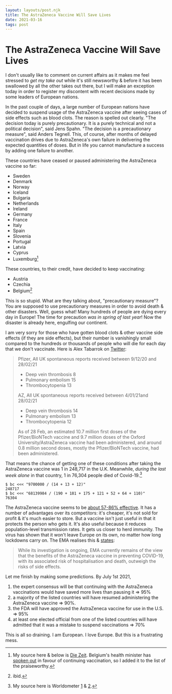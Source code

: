 ```yaml
---
layout: layouts/post.njk
title: The AstraZeneca Vaccine Will Save Lives
date: 2021-03-16
tags: post
---
```


# The AstraZeneca Vaccine Will Save Lives

I don't usually like to comment on current affairs as it makes me feel stressed to _get my take out_ while it's still newsworthy & before it has been swallowed by all the other takes out there, but I will make an exception today in order to register my discontent with recent decisions made by some leaders of European nations.

In the past couple of days, a large number of European nations have decided to suspend usage of the AstraZeneca vaccine after seeing cases of side effects such as blood clots. The reason is spelled out clearly. "The decision today is purely precautionary. It is a purely technical and not a political decision", said Jens Spahn. "The decision is a precautionary measure", said Anders Tegnell. This, of course, after months of delayed vaccination drives due to AstraZeneca's own failure in delivering the expected quantities of doses. But in life you cannot manufacture a success by adding one failure to another.

These countries have ceased or paused administering the AstraZeneca vaccine so far:

- Sweden
- Denmark
- Norway
- Iceland
- Bulgaria
- Netherlands
- Ireland
- Germany
- France
- Italy
- Spain
- Slovenia
- Portugal
- Latvia
- Cyprus
- Luxemburg[^1]

These countries, to their credit, have decided to keep vaccinating:

- Austria
- Czechia
- Belgium[^2]

This is so stupid. What are they talking about, "precautionary measure"? You are supposed to use precautionary measures in order to avoid death & other disasters. Well, guess what! Many hundreds of people are dying every day in Europe! The time for precaution _was in spring of last year_! Now the disaster is already here, engulfing our continent.

I am very sorry for those who have gotten blood clots & other vaccine side effects (if they are side effects), but their number is vanishingly small compared to the hundreds or thousands of people who will die for each day that we don't vaccinate. Here is Alex Tabarrok on [Twitter](https://twitter.com/ATabarrok/status/1371506507062276098):

> Pfizer, All UK spontaneous reports received between 9/12/20 and 28/02/21
>
> - Deep vein thrombosis 8
> - Pulmonary embolism 15
> - Thrombocytopenia 13
>
> AZ, All UK spontaneous reports received between 4/01/21and 28/02/21
>
> - Deep vein thrombosis 14
> - Pulmonary embolism 13
> - Thrombocytopenia 12
>
> As of 28 Feb, an estimated 10.7 million first doses of the Pfizer/BioNTech vaccine and 9.7 million doses of the Oxford University/AstraZeneca vaccine had been administered, and around 0.8 million second doses, mostly the Pfizer/BioNTech vaccine, had been administered.

That means the chance of getting one of these conditions after taking the AstraZeneca vaccine was 1 in 248,717 in the U.K. Meanwhile, _during the last week alone_ in that country, 1 in 76,304 people died of Covid-19.[^3]

```shell-session
$ bc <<< "9700000 / (14 + 13 + 12)"
248717
$ bc <<< "68139984 / (190 + 181 + 175 + 121 + 52 + 64 + 110)"
76304
```

The AstraZeneca vaccine seems to be [about 57-86% effective](https://papers.ssrn.com/sol3/papers.cfm?abstract_id=3777268). It has a number of advantages over its competitors: it's cheaper, it's not sold for profit & it's much easier to store. But a vaccine isn't just useful in that it protects the person who gets it. It's also useful because it reduces population-level transmission rates. It gets us closer to herd immunity. The virus has shown that it won't leave Europe on its own, no matter how long lockdowns carry on. The EMA realises this & [states](https://www.ema.europa.eu/en/news/emas-safety-committee-continues-investigation-covid-19-vaccine-astrazeneca-thromboembolic-events):

> While its investigation is ongoing, EMA currently remains of the view that the benefits of the AstraZeneca vaccine in preventing COVID-19, with its associated risk of hospitalisation and death, outweigh the risks of side effects.

Let me finish by making some predictions. By July 1st 2021,

1. the expert consensus will be that continuing with the AstraZeneca vaccinations would have saved more lives than pausing it ⇒ 95%
2. a majority of the listed countries will have resumed administering the AstraZeneca vaccine ⇒ 90%.
3. the FDA will have approved the AstraZeneca vaccine for use in the U.S. ⇒ 95%
4. at least one elected official from one of the listed countries will have admitted that it was a mistake to suspend vaccinations ⇒ 70%

This is all so draining. I am European. I love Europe. But this is a frustrating mess.

[^1]: My source here & below is [Die Zeit](https://www.zeit.de/politik/ausland/2021-03/astrazeneca-corona-impfstoff-impfungen-gestoppt-thrombose-nebenwirkungen). Belgium's health minister has [spoken out](https://twitter.com/BNODesk/status/1371563480449486848) in favour of continuing vaccination, so I added it to the list of the praiseworthy.
[^2]: ibid.
[^3]: My source here is Worldometer [1](https://www.worldometers.info/coronavirus/country/uk/) & [2](https://www.worldometers.info/world-population/uk-population/).
